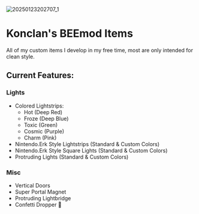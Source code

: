 ![20250123202707_1](https://github.com/user-attachments/assets/17090a8f-ecc2-41df-a03b-24bfe7fa2295)

# **__Konclan's BEEmod Items__**

All of my custom items I develop in my free time, most are only intended for clean style.

## Current Features:
### Lights
- Colored Lightstrips:
   - Hot (Deep Red)
   - Froze (Deep Blue)
   - Toxic (Green)
   - Cosmic (Purple)
   - Charm (Pink)
- Nintendo.Erk Style Lightstrips (Standard & Custom Colors)
- Nintendo.Erk Style Square Lights  (Standard & Custom Colors)
- Protruding Lights (Standard & Custom Colors)

### Misc
- Vertical Doors
- Super Portal Magnet
- Protruding Lightbridge
- Confetti Dropper :tada: 
